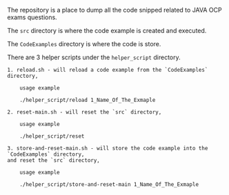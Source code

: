 The repository is a place to dump all the code snipped related to JAVA OCP exams questions.

The `src` directory is where the code example is created and executed.

The `CodeExamples` directory is where the code is store.

There are 3 helper scripts under the `helper_script` directory.

    1. reload.sh - will reload a code example from the `CodeExamples` directory, 
        
        usage example
        
        ./helper_script/reload 1_Name_Of_The_Exmaple

    2. reset-main.sh - will reset the `src` directory, 
        
        usage example
        
        ./helper_script/reset

    3. store-and-reset-main.sh - will store the code example into the `CodeExamples` directory, 
    and reset the `src` directory, 
        
        usage example
        
        ./helper_script/store-and-reset-main 1_Name_Of_The_Exmaple

